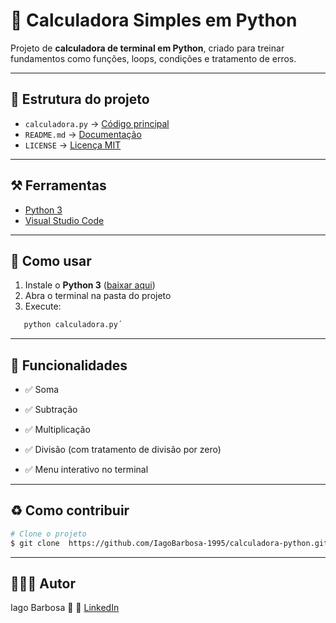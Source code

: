 # 🧮 Calculadora Simples em Python

Projeto de **calculadora de terminal em Python**, criado para treinar fundamentos como funções, loops, condições e tratamento de erros.

---

## 📂 Estrutura do projeto
- `calculadora.py` → [Código principal](https://github.com/IagoBarbosa-1995/calculadora-python/blob/main/calculadora.py)   
- `README.md` → [Documentação](https://github.com/IagoBarbosa-1995/calculadora-python/blob/main/README.md) 
- `LICENSE` → [Licença MIT](https://github.com/IagoBarbosa-1995/calculadora-python/blob/main/LICENSE) 

---

 
## ⚒️ Ferramentas
- [Python 3](https://www.python.org/) 
- [Visual Studio Code](https://code.visualstudio.com/)

--- 
 ## 🚀 Como usar
1. Instale o **Python 3** ([baixar aqui](https://www.python.org/downloads/))  
2. Abra o terminal na pasta do projeto  
3. Execute:
```bash
   python calculadora.py´
   ````
---

## 📖 Funcionalidades


- ✅ Soma

- ✅ Subtração

- ✅ Multiplicação

- ✅ Divisão (com tratamento de divisão por zero)

- ✅ Menu interativo no terminal
---
## ♻️ Como contribuir

```bash 
# Clone o projeto
$ git clone  https://github.com/IagoBarbosa-1995/calculadora-python.git
```
---

## 👨🏻‍💻 Autor

Iago Barbosa 🚀
🔗 [LinkedIn](www.linkedin.com/in/iago-barbosa-2429192bb)
